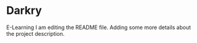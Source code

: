 # Darkry
E-Learning
I am editing the README file. Adding some more details about the project description.
